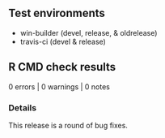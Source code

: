 ## Test environments

* win-builder (devel, release, & oldrelease)
* travis-ci (devel & release)

## R CMD check results

0 errors | 0 warnings | 0 notes

### Details

This release is a round of bug fixes.
